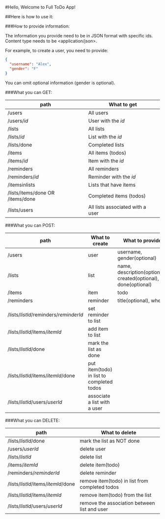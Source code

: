 #Hello, Welcome to Full ToDo App!

##Here is how to use it:

###How to provide information:

The information you provide need to be in JSON format with specific ids.
Content type needs to be <application/json>.

For example, to create a user, you need to provide:

```json
{
  "username": "Alex",
  "gender": "F"
}
```

You can omit optional information (gender is optional).

###What you can GET:

| path                             | What to get                      |
| -------------------------------- | -------------------------------- |
| /users                           | All users                        |
| /users/_id_                      | User with the _id_               |
| /lists                           | All lists                        |
| /lists/_id_                      | List with the _id_               |
| /lists/done                      | Completed lists                  |
| /items                           | All items (todos)                |
| /items/_id_                      | Item with the _id_               |
| /reminders                       | All reminders                    |
| /reminders/_id_                  | Reminder with the _id_           |
| /itemsinlists                    | Lists that have items            |
| /lists/items/done OR /items/done | Completed items (todos)          |
| /lists/users                     | All lists associated with a user |

###What you can POST:

| path                                   | What to create                            | What to provide                                                |
| -------------------------------------- | ----------------------------------------- | -------------------------------------------------------------- |
| /users                                 | user                                      | username, gender(optional)                                     |
| /lists                                 | list                                      | name, description(optional), created(optional), done(optional) |
| /items                                 | item                                      | todo                                                           |
| /reminders                             | reminder                                  | title(optional), when                                          |
| /lists/_listId_/reminders/_reminderId_ | set reminder to list                      |
| /lists/_listId_/items/_itemId_         | add item to list                          |
| /lists/_listId_/done                   | mark the list as done                     |
| /lists/_listId_/items/_itemId_/done    | put item(todo) in list to completed todos |
| /lists/_listId_/users/_userId_         | associate a list with a user              |

###What you can DELETE:

| path                                | What to delete                                 |
| ----------------------------------- | ---------------------------------------------- |
| /lists/_listId_/done                | mark the list as NOT done                      |
| /users/_userId_                     | delete user                                    |
| /lists/_listId_                     | delete list                                    |
| /items/_itemId_                     | delete item(todo)                              |
| /reminders/_reminderId_             | delete reminder                                |
| /lists/_listId_/items/_itemId_/done | remove item(todo) in list from completed todos |
| /lists/_listId_/items/_itemId_      | remove item(todo) from the list                |
| /lists/_listId_/users/_userId_      | remove the association between list and user   |
